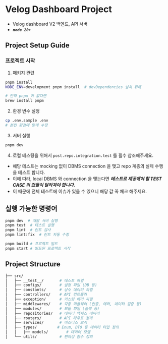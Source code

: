 # Velog Dashboard Project

- Velog dashboard V2 백엔드, API 서버
- **_`node 20+`_**

## Project Setup Guide

### 프로젝트 시작

1. 패키지 관련

```bash
pnpm install
NODE_ENV=development pnpm install  # devDependencies 설치 위해

# 만약 pnpm 이 없다면
brew install pnpm
```

2. 환경 변수 설정

```bash
cp .env.sample .env
# 본인 환경에 맞게 수정
```

3. 서버 실행

```bash
pnpm dev
```

4. 로컬 테스팅을 위해서 `post.repo.integration.test` 를 필수 참조해주세요.

- 해당 테스트는 mocking 없이 DBMS connection 을 맺고 repo 계층의 실제 수행을 테스트 합니다.
- 이에 따라, local DBMS 와 connection 을 맺는다면 **_테스트로 제공해야 할 TEST CASE 의 값들이 달라져야 합니다._**
- 이 때문에 전체 테스트에 이슈가 있을 수 있으니 해당 값 꼭 체크 해주세요.

## 실행 가능한 명령어

```bash
pnpm dev  # 개발 서버 실행
pnpm test  # 테스트 실행
pnpm lint  # 린트 검사
pnpm lint:fix  # 린트 자동 수정

pnpm build # 프로젝트 빌드
pnpm start # 빌드된 프로젝트 시작
```

## Project Structure

```bash
├── src/
│   ├── __test__/       # 테스트 파일
│   ├── configs/        # 설정 파일 (DB 등)
│   ├── constants/      # 상수 데이터 파일
│   ├── controllers/    # API 컨트롤러
│   ├── exception/      # 커스텀 에러 파일
│   ├── middlewares/    # 각종 미들웨어 (인증, 에러, 데이터 검증 등)
│   ├── modules/        # 모듈 파일 (슬랙 등)
│   ├── repositories/   # 데이터 액세스 레이어
│   ├── routers/        # API 라우트 정의
│   ├── services/       # 비즈니스 로직
│   ├── types/         # Enum, DTO 등 데이터 타입 정의
│   │   ├── models/        # 데이터 모델
│   └── utils/          # 편의성 함수 정의
```

